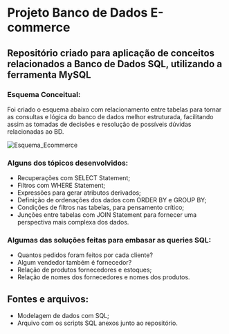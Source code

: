 # Projeto Banco de Dados E-commerce

## Repositório criado para aplicação de conceitos relacionados a Banco de Dados SQL, utilizando a ferramenta MySQL


### Esquema Conceitual:
Foi criado o esquema abaixo com relacionamento entre tabelas para tornar as consultas e lógica do banco de dados melhor estruturada, facilitando assim as tomadas de decisões e resolução de possíveis dúvidas relacionadas ao BD. 

![Esquema_Ecommerce](https://github.com/user-attachments/assets/da68a6dc-6404-4274-a29a-071e68491c2e)


### Alguns dos tópicos desenvolvidos:
- Recuperações com SELECT Statement;
- Filtros com WHERE Statement;
- Expressões para gerar atributos derivados;
- Definição de ordenações dos dados com ORDER BY e GROUP BY;
- Condições de filtros nas tabelas, para pensamento crítico;
- Junções entre tabelas com JOIN Statement para fornecer uma perspectiva mais complexa dos dados.

### Algumas das soluções feitas para embasar as queries SQL:
- Quantos pedidos foram feitos por cada cliente?
- Algum vendedor também é fornecedor?
- Relação de produtos fornecedores e estoques;
- Relação de nomes dos fornecedores e nomes dos produtos.

## Fontes e arquivos:
- Modelagem de dados com SQL;
- Arquivo com os scripts SQL anexos junto ao repositório.
